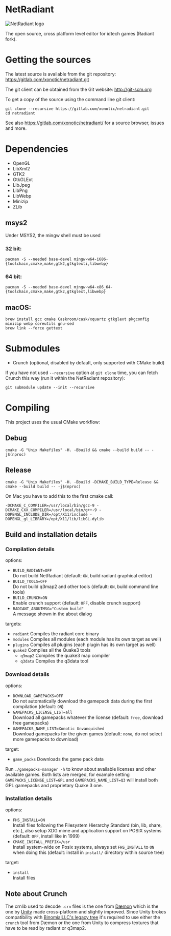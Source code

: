 NetRadiant
==========

![NetRadiant logo](setup/data/tools/bitmaps/splash.png)

The open source, cross platform level editor for idtech games (Radiant fork).

# Getting the sources

The latest source is available from the git repository:
https://gitlab.com/xonotic/netradiant.git

The git client can be obtained from the Git website:
http://git-scm.org

To get a copy of the source using the command line git client:

```
git clone --recursive https://gitlab.com/xonotic/netradiant.git
cd netradiant
```

See also https://gitlab.com/xonotic/netradiant/ for a source browser, issues and more.

# Dependencies

* OpenGL
* LibXml2
* GTK2
* GtkGLExt
* LibJpeg
* LibPng
* LibWebp
* Minizip
* ZLib

## msys2

Under MSYS2, the mingw shell must be used

### 32 bit:

```
pacman -S --needed base-devel mingw-w64-i686-{toolchain,cmake,make,gtk2,gtkglexti,libwebp}
```

### 64 bit:

```
pacman -S --needed base-devel mingw-w64-x86_64-{toolchain,cmake,make,gtk2,gtkglext,libwebp}
```

## macOS:

```
brew install gcc cmake Caskroom/cask/xquartz gtkglext pkgconfig minizip webp coreutils gnu-sed
brew link --force gettext
```

# Submodules

 * Crunch (optional, disabled by default, only supported with CMake build)

If you have not used `--recursive` option at `git clone` time, you can fetch Crunch this way (run it within the NetRadiant repository):


```
git submodule update --init --recursive
```

# Compiling

This project uses the usual CMake workflow:

## Debug

```
cmake -G "Unix Makefiles" -H. -Bbuild && cmake --build build -- -j$(nproc)
```

## Release

```
cmake -G "Unix Makefiles" -H. -Bbuild -DCMAKE_BUILD_TYPE=Release && cmake --build build -- -j$(nproc)
```

On Mac you have to add this to the first cmake call:

```
-DCMAKE_C_COMPILER=/usr/local/bin/gcc-9 -DCMAKE_CXX_COMPILER=/usr/local/bin/g++-9 -DOPENGL_INCLUDE_DIR=/opt/X11/include -DOPENGL_gl_LIBRARY=/opt/X11/lib/libGL.dylib
```

## Build and installation details

### Compilation details

options:

* `BUILD_RADIANT=OFF`  
   Do not build NetRadiant (default: `ON`, build radiant graphical editor)
* `BUILD_TOOLS=OFF`  
   Do not build q3map2 and other tools (default: `ON`, build command line tools)
* `BUILD_CRUNCH=ON`  
   Enable crunch support (default: `OFF`, disable crunch support)
* `RADIANT_ABOUTMSG="Custom build"`  
   A message shown in the about dialog

targets:

* `radiant`    Compiles the radiant core binary
* `modules`    Compiles all modules (each module has its own target as well)
* `plugins`    Compiles all plugins (each plugin has its own target as well)
* `quake3`     Compiles all the Quake3 tools
  - `q3map2`   Compiles the quake3 map compiler
  - `q3data`   Compiles the q3data tool

### Download details

options:

* `DOWNLOAD_GAMEPACKS=OFF`  
   Do not automatically download the gamepack data during the first compilation (default: `ON`)
* `GAMEPACKS_LICENSE_LIST=all`  
   Download all gamepacks whatever the license (default: `free`, download free gamepacks)
* `GAMEPACKS_NAME_LIST=Xonotic Unvanquished`  
   Download gamepacks for the given games (default: `none`, do not select more gamepacks to download)

target:

* `game_packs` Downloads the game pack data

Run `./gamepacks-manager -h` to know about available licenses and other available games. Both lists are merged, for example setting `GAMEPACKS_LICENSE_LIST=GPL` and `GAMEPACKS_NAME_LIST=Q3` will install both GPL gamepacks and proprietary Quake 3 one.

### Installation details

options:

* `FHS_INSTALL=ON`  
  Install files following the Filesystem Hierarchy Standard (bin, lib, share, etc.), also setup XDG mime and application support on POSIX systems (default: `OFF`, install like in 1999)
* `CMAKE_INSTALL_PREFIX=/usr`  
  Install system-wide on Posix systems, always set `FHS_INSTALL` to `ON` when doing this (default: install in `install/` directory within source tree)

target:

* `install`  
  Install files

## Note about Crunch

The crnlib used to decode `.crn` files is the one from [Dæmon](http://github.com/DaemonEngine/Daemon) which is the one by [Unity](https://github.com/Unity-Technologies/crunch/tree/unity) made cross-platform and slightly improved. Since Unity brokes compatibility with [BinomialLLC's legacy tree](https://github.com/BinomialLLC/crunch) it's required to use either the `crunch` tool from Dæmon or the one from Unity to compress textures that have to be read by radiant or q3map2.

